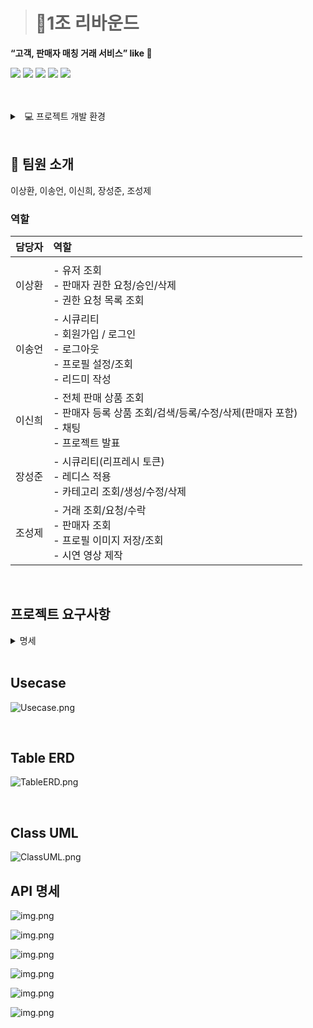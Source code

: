 
> # 🏀1조 리바운드 
**“고객, 판매자 매칭 거래 서비스” like 🥕**

<img src="https://img.shields.io/badge/java-007396?style=for-the-badge&logo=java&logoColor=white"> <img src="https://img.shields.io/badge/spring-6DB33F?style=for-the-badge&logo=spring&logoColor=white">
<img src="https://img.shields.io/badge/springboot-6DB33F?style=for-the-badge&logo=springboot&logoColor=white">
<img src="https://img.shields.io/badge/postman-FF6C37?style=for-the-badge&logo=postman&logoColor=white">
<img src="https://img.shields.io/badge/github-181717?style=for-the-badge&logo=github&logoColor=white">

<br>
<br>

<details><summary> &nbsp 💻 프로젝트 개발 환경</summary>

- spring 2.7.7

- JDK 11
- build.gradle
    ```
   dependencies {
        implementation 'org.springframework.boot:spring-boot-starter-data-jpa'
        implementation 'org.springframework.boot:spring-boot-starter-security'
        implementation 'org.springframework.boot:spring-boot-starter-web'
        implementation 'org.springframework.boot:spring-boot-starter-validation'
    
        compileOnly 'org.projectlombok:lombok'
        runtimeOnly 'com.h2database:h2'
        annotationProcessor 'org.projectlombok:lombok'
    
        testImplementation 'org.springframework.boot:spring-boot-starter-test'
        testImplementation 'org.springframework.security:spring-security-test'
    
        testCompileOnly 'org.projectlombok:lombok'
        testAnnotationProcessor 'org.projectlombok:lombok'
    
    
        compileOnly group: 'io.jsonwebtoken', name: 'jjwt-api', version: '0.11.2'
        runtimeOnly group: 'io.jsonwebtoken', name: 'jjwt-impl', version: '0.11.2'
        runtimeOnly group: 'io.jsonwebtoken', name: 'jjwt-jackson', version: '0.11.2'
    
        implementation 'org.springframework.boot:spring-boot-starter-data-redis'
        implementation group: 'it.ozimov', name: 'embedded-redis', version: '0.7.1'
    
        implementation 'org.springframework.boot:spring-boot-starter-websocket'
    }
    ```

- application.properties

  ```
   spring.jpa.hibernate.ddl-auto=create
    spring.jpa.generate-ddl=true
    
    spring.jpa.properties.hibernate.format_sql=true
    spring.jpa.properties.hibernate.highlight_sql=true
    logging.level.org.hibernate.SQL=debug
    logging.level.org.hibernate.type.descriptor.sql=trace
    
    spring.h2.console.enabled=true
    spring.datasource.url=jdbc:h2:mem:db;MODE=MYSQL;
    spring.datasource.username=sa
    
    jwt.secret.key=7ZWt7ZW0OTntmZTsnbTtjIXtlZzqta3snYTrhIjrqLjshLjqs4TroZzrgpjslYTqsIDsnpDtm4zrpa3tlZzqsJzrsJzsnpDrpbzrp4zrk6TslrTqsIDsnpA=
    
    spring.redis.host=localhost
    spring.redis.port=6379
    
    profile.default.image.path=/Users/sj/Downloads/default_profile.png
    profile.image.dir=/Users/sj/Downloads/user_profile_image/
    ```
</details>
<br>

## 👥 팀원 소개
이상환, 이송언, 이신희, 장성준, 조성제

### 역할

| 담당자 | 역할                                                                          |
|:---:|:----------------------------------------------------------------------------|
|     |                                                                             |
| 이상환 | - 유저 조회<br/>- 판매자 권한 요청/승인/삭제<br/>- 권한 요청 목록 조회                             |
| 이송언 | -  시큐리티<br/>- 회원가입 / 로그인<br/>-  로그아웃<br/>- 프로필 설정/조회<br/>- 리드미 작성           |
| 이신희 | - 전체 판매 상품 조회<br/>- 판매자 등록 상품 조회/검색/등록/수정/삭제(판매자 포함)<br/>- 채팅<br/>- 프로젝트 발표 |
| 장성준 | - 시큐리티(리프레시 토큰)<br/>-  레디스 적용<br/>- 카테고리 조회/생성/수정/삭제                        |
| 조성제 | - 거래 조회/요청/수락<br/>- 판매자 조회<br/>- 프로필 이미지 저장/조회<br/>- 시연 영상 제작               |


<br>

## 프로젝트 요구사항
<details><summary> 명세
</summary>- 우리팀만의 매칭 서비스 프로젝트 만들기
[ 고객-판매자 매칭 서비스 (매칭주제 자유) ]

- 회원가입/로그인/로그아웃/토큰 기능
- 유저 권한 기능
    - 유저는 3가지 권한으로 나뉩니다.
        - 고객 : 최초 회원가입한 유저
        - 판매자 : 판매자 승인을 받은 고객
        - 운영자 : 판매자 승인을 해주는 유저
- 유저 권한 별 기능
    - 고객
        - 조회
            - 나의 프로필 설정 및 조회 : 유저별 프로필(닉네임, 이미지)을 설정할 수 있고 조회
            - 전체 판매상품 목록 : 판매 상품목록을 페이징하며 조회
            - 전체 판매자 목록 : 판매자들의 목록을 페이징하며 조회
            - 판매자 정보 : 판매자를 선택해서 프로필 정보(닉네임,이미지,소개글+매칭주제 정보)를 조회
        - 작성
            - 판매자에게 요청폼 : 판매자에게 요청내용(매칭주제 정보) 보내기
        - 권한 요청
            - 판매자 등록 요청 : 판매자 프로필 요청 정보를 작성해서 운영자에게 판매자 등록 요청
    - 판매자
        - 조회
            - 나의 판매자 프로필 설정 및 조회 : 판매자별 프로필(닉네임,이미지,소개글+매칭주제 정보)을 설정, 조회
            - 나의 판매상품 조회 : 내가 판매중인 상품 목록을 페이징하며 조회
            - 고객요청 목록 조회 : 모든상품의 고객요청 목록을 페이징하며 조회
        - 등록
            - 나의 판매상품 등록 : 판매 상품 정보를 작성하여 목록에 등록
        - 수정
            - 나의 판매상품 수정/삭제 : 판매 상품 정보를 작성하여 목록에서 수정
        - 삭제
            - 나의 판매상품 삭제 : 판매 상품 정보를 작성하여 목록에서 삭제
        - 고객요청 처리 : 고객요청을 수락하고 완료처리
    - 운영자
        - 조회
            - 고객 목록 : 고객들의 목록을 페이징하며 조회
            - 판매자 목록 : 판매자들의 목록을 페이징하며 조회
            - 판매자 등록 요청폼 목록 : 판매자 등록 요청목록을 조회
        - 권한 등록
            - 판매자 권한 승인 : 판매자 등록 요청을 승인
        - 삭제
            - 판매자 권한 : 유저의 판매자 권한을 삭제
- 검색 기능
    - 키워드 검색 : 페이징 목록 조회를 할때 검색 키워드를 입력해 검색하는 기능을 추가해보세요.
    - 판매자 검색 : 페이징 목록 조회를 할때 판매자명으로 검색하는 기능을 추가해보세요.


- 고객-판매자 대화 기능
    - 대화방 생성 : 판매가 시작될때 대화방이 생성된다.
    - 대화 메세지 전송기능 : 고객과 판매자가 판매건에 대한 대화를 나눈다.
    - 대화방 메세지 목록 조회 : 고객과 판매자가 나눈 대화목록을 조회할 수 있다.
    - 대화방 종료 : 판매가 완료될때 대화방이 중지되고 더이상 메세지 전송이 불가능하다.
</details>

<br>

## Usecase
![Usecase.png](document/Usecase.png)

<br>

## Table ERD
![TableERD.png](document/TableERD.png)

<br>

## Class UML
![ClassUML.png](document/ClassUML.png)

## API 명세
![img.png](document/UserAPI.png)

![img.png](document/AdminAPI.png)

![img.png](document/ItemAPI.png)

![img.png](document/TransactionAPI.png)

![img.png](document/CategoryAPI.png)

![img.png](document/ChatAPI.png)













